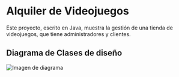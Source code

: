 # Alquiler de Videojuegos
Este proyecto, escrito en Java, muestra la gestión de una tienda de videojuegos, que tiene administradores y clientes.

## Diagrama de Clases de diseño
![Imagen de diagrama](http://i65.tinypic.com/33vdo9i.png)
